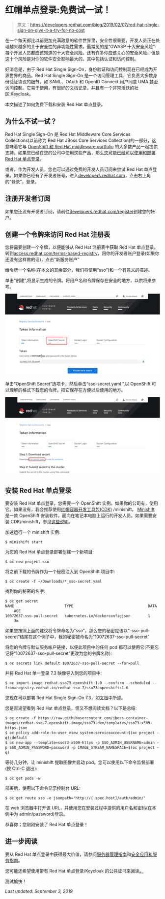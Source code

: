 # 红帽单点登录:免费试一试！

> 原文：<https://developers.redhat.com/blog/2019/02/07/red-hat-single-sign-on-give-it-a-try-for-no-cost>

在一个每天都比以前更加充满敌意的软件世界里，安全性很重要，开发人员正在处理越来越多的关于安全性的非功能性需求。最常见的是“OWASP 十大安全风险”:每个开发人员都应该知道的十大安全风险。还有许多你应该关心的安全风险，但是这十个风险是对你的软件安全影响最大的。其中包括认证和访问控制。

好消息是，由于 Red Hat Single Sign-On，身份验证和访问控制现在已经成为开源世界的商品。Red Hat Single Sign-On 是一个访问管理工具，它负责大多数身份验证协议的细节，如 SAML、OAuth 和 OpenID Connect 用户同意 UMA 甚至访问控制。它易于使用，有很好的文档记录，并且有一个非常活跃的社区:Keycloak。

本文描述了如何免费下载和安装 Red Hat 单点登录。

## 为什么不试一试？

Red Hat Single Sign-On 是 Red Hat Middleware Core Services Collections(以前称为 Red Hat JBoss Core Services Collection)的一部分，这意味着它与 [OpenShift 和 Red Hat middleware portfolio](https://www.redhat.com/en/resources/jboss-core-services-collection-datasheet) 的大多数产品一起提供支持。如果您已经在您的公司中使用这些产品，那么[您可能已经可以使用和部署 Red Hat 单点登录](https://access.redhat.com/articles/2294961)。

或者，作为开发人员，您也可以通过免费的开发人员订阅来尝试 Red Hat 单点登录。如果你已经有了开发者账号，进入[developers.redhat.com](https://developers.redhat.com/)，点击右上角的“登录”，登录。

## 注册开发者订阅

如果您还没有开发者订阅，请前往[developers.redhat.com/register](https://developers.redhat.com/register)创建您的帐户。

## 创建一个令牌来访问 Red Hat 注册表

您将需要创建一个令牌，以便能够从 Red Hat 注册表中获取 Red Hat 单点登录。转到[access.redhat.com/terms-based-registry](https://access.redhat.com/terms-based-registry/)，用你的开发者账户登录(如果你还没有这样做的话)，点击“新服务账户”

给令牌一个名称(在本文的其余部分，我们将使用“sso”)和一个有意义的描述。

单击“创建”,将显示生成的令牌。将用户名和令牌保存在安全的地方，以供将来参考。

[![ Generating a token](img/3d101ab68c8181f3a9d8fa879298f389.png)](https://developers.redhat.com/blog/wp-content/uploads/2019/02/Screen-Shot-2019-02-01-at-16.21.31-1.png)

单击“OpenShift Secret”选项卡，然后单击“sso-secret.yaml ”,以 OpenShift 可以理解的格式下载您的令牌。把它保存在方便以后使用的地方。

[![Download your token](img/fc27702a147ea9214530923eb7000b3d.png)](https://developers.redhat.com/blog/wp-content/uploads/2019/02/Screen-Shot-2019-02-01-at-16.22.50.png)

## 安装 Red Hat 单点登录

要安装 Red Hat 单点登录，您需要一个 OpenShift 实例。如果你的公司有，使用它。如果没有，我会推荐使用[红帽容器开发工具包(CDK)](https://developers.redhat.com/products/cdk/overview/) /minishift。 [Minishift](https://docs.okd.io/latest/minishift/getting-started/index.html) 是一款 OpenShift 安装软件，面向在笔记本电脑上运行的开发人员。如果需要安装 CDK/minishift，参见[这些说明](https://developers.redhat.com/products/cdk/hello-world/#fndtn-windows)。

加速运行一个 minishift 实例:

```
$ minishift start
```

为您的 Red Hat 单点登录部署创建一个新项目:

```
$ oc new-project sso
```

将之前下载的令牌作为一个秘密注入到 OpenShift 项目中:

```
$ oc create -f ~/Downloads/*_sso-secret.yaml
```

找到你的秘密的名字:

```
$ oc get secret
NAME                       TYPE                                  DATA      AGE
10072637-sso-pull-secret   kubernetes.io/dockerconfigjson        1         3m
```

如果您按照上面的建议将令牌命名为“sso”，那么您的秘密应该以“-sso-pull-secret”结尾在这个例子中，我的秘密被命名为“10072637-sso-pull-secret”

将您的令牌与默认服务帐户链接，以便此项目中的任何 pod 都可以使用它(不要忘记将“10072637-sso-pull-secret”更改为您的令牌名称):

```
$ oc secrets link default 10072637-sso-pull-secret --for=pull
```

并将 Red Hat 单一登录 7.3 映像导入到您的项目中:

```
$ oc import-image redhat-sso73-openshift:1.0 --confirm --scheduled --from=registry.redhat.io/redhat-sso-7/sso73-openshift:1.0
```

您现在可以部署 Red Hat Single Sign-On 7.3，如[文档](https://access.redhat.com/documentation/en-us/red_hat_single_sign-on/7.3/html/red_hat_single_sign-on_for_openshift/get_started)中所述。

您是否渴望看到 Red Hat 单点登录，但又不想阅读文档？以下是总结:

```
$ oc create -f https://raw.githubusercontent.com/jboss-container-images/redhat-sso-7-openshift-image/sso73-dev/templates/sso73-x509-https.json
$ oc policy add-role-to-user view system:serviceaccount:$(oc project -q):default
$ oc new-app --template=sso73-x509-https -p SSO_ADMIN_USERNAME=admin -p SSO_ADMIN_PASSWORD=password -p IMAGE_STREAM_NAMESPACE=$(oc project -q)
```

等待几分钟，让 minishift 提取图像并启动 pod。您可以使用以下命令监督部署(按 Ctrl-C 退出):

```
$ oc get pods -w
```

部署后，使用以下命令显示控制台 URL:

```
$ oc get route sso -o jsonpath='http://{.spec.host}/auth/admin/'
```

在 web 浏览器中打开该 URL，并使用您在安装过程中提供的用户名和密码(在本例中为 admin/password)登录。

恭喜你；您刚刚安装了 Red Hat 单点登录！

## 进一步阅读

要从 Red Hat 单点登录中获得最大价值，请参阅[服务器管理指南](https://access.redhat.com/documentation/en-us/red_hat_single_sign-on/7.3/html/server_administration_guide/)和[安全应用和服务指南](https://access.redhat.com/documentation/en-us/red_hat_single_sign-on/7.3/html/securing_applications_and_services_guide/)。

您可能还希望使用带有 Red Hat 单点登录/Keycloak 的公共证书来阅读[。](https://developers.redhat.com/blog/2019/02/06/using-a-public-certificate-with-red-hat-single-sign-on-keycloak)

测试愉快！

*Last updated: September 3, 2019*